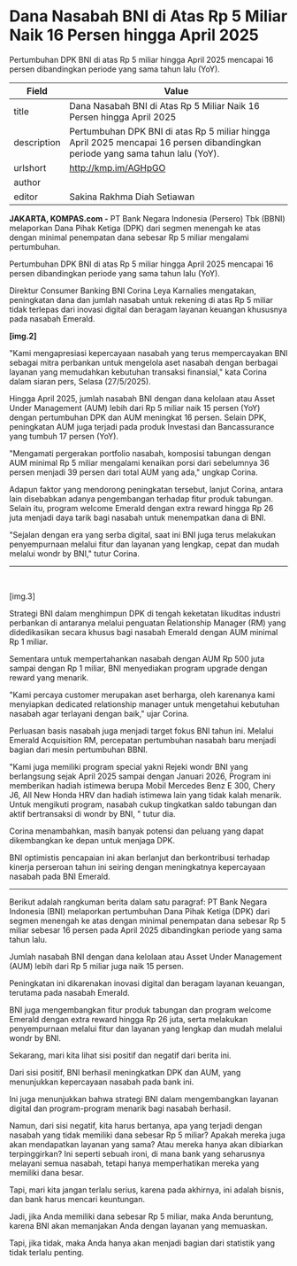 # Dana Nasabah BNI di Atas Rp 5 Miliar Naik 16 Persen hingga April 2025

Pertumbuhan DPK BNI di atas Rp 5 miliar hingga April 2025 mencapai 16 persen dibandingkan periode yang sama tahun lalu (YoY).

| Field       | Value                                                       |
|-------------|-------------------------------------------------------------|
| title       | Dana Nasabah BNI di Atas Rp 5 Miliar Naik 16 Persen hingga April 2025 |
| description | Pertumbuhan DPK BNI di atas Rp 5 miliar hingga April 2025 mencapai 16 persen dibandingkan periode yang sama tahun lalu (YoY). |
| urlshort    | http://kmp.im/AGHpGO |
| author      |  |
| editor      | Sakina Rakhma Diah Setiawan |

**JAKARTA, KOMPAS.com -** PT Bank Negara Indonesia (Persero) Tbk (BBNI) melaporkan Dana Pihak Ketiga (DPK) dari segmen menengah ke atas dengan minimal penempatan dana sebesar Rp 5 miliar mengalami pertumbuhan.

Pertumbuhan DPK BNI di atas Rp 5 miliar hingga April 2025 mencapai 16 persen dibandingkan periode yang sama tahun lalu (YoY).

Direktur Consumer Banking BNI Corina Leya Karnalies mengatakan, peningkatan dana dan jumlah nasabah untuk rekening di atas Rp 5 miliar tidak terlepas dari inovasi digital dan beragam layanan keuangan khususnya pada nasabah Emerald.

**\[img.2\]**

\"Kami mengapresiasi kepercayaan nasabah yang terus mempercayakan BNI sebagai mitra perbankan untuk mengelola aset nasabah dengan berbagai layanan yang memudahkan kebutuhan transaksi finansial,\" kata Corina dalam siaran pers, Selasa (27/5/2025).

Hingga April 2025, jumlah nasabah BNI dengan dana kelolaan atau Asset Under Management (AUM) lebih dari Rp 5 miliar naik 15 persen (YoY) dengan pertumbuhan DPK dan AUM meningkat 16 persen. Selain DPK, peningkatan AUM juga terjadi pada produk Investasi dan Bancassurance yang tumbuh 17 persen (YoY).

\"Mengamati pergerakan portfolio nasabah, komposisi tabungan dengan AUM minimal Rp 5 miliar mengalami kenaikan porsi dari sebelumnya 36 persen menjadi 39 persen dari total AUM yang ada,\" ungkap Corina.

Adapun faktor yang mendorong peningkatan tersebut, lanjut Corina, antara lain disebabkan adanya pengembangan terhadap fitur produk tabungan. Selain itu, program welcome Emerald dengan extra reward hingga Rp 26 juta menjadi daya tarik bagi nasabah untuk menempatkan dana di BNI.

\"Sejalan dengan era yang serba digital, saat ini BNI juga terus melakukan penyempurnaan melalui fitur dan layanan yang lengkap, cepat dan mudah melalui wondr by BNI,\" tutur Corina.

------------------------------------------------------------------------

 

\[img.3\]

Strategi BNI dalam menghimpun DPK di tengah keketatan likuditas industri perbankan di antaranya melalui penguatan Relationship Manager (RM) yang didedikasikan secara khusus bagi nasabah Emerald dengan AUM minimal Rp 1 miliar.

Sementara untuk mempertahankan nasabah dengan AUM Rp 500 juta sampai dengan Rp 1 miliar, BNI menyediakan program upgrade dengan reward yang menarik.

\"Kami percaya customer merupakan aset berharga, oleh karenanya kami menyiapkan dedicated relationship manager untuk mengetahui kebutuhan nasabah agar terlayani dengan baik,\" ujar Corina.

Perluasan basis nasabah juga menjadi target fokus BNI tahun ini. Melalui Emerald Acquisition RM, percepatan pertumbuhan nasabah baru menjadi bagian dari mesin pertumbuhan BBNI.

\"Kami juga memiliki program special yakni Rejeki wondr BNI yang berlangsung sejak April 2025 sampai dengan Januari 2026, Program ini memberikan hadiah istimewa berupa Mobil Mercedes Benz E 300, Chery J6, All New Honda HRV dan hadiah istimewa lain yang tidak kalah menarik. Untuk mengikuti program, nasabah cukup tingkatkan saldo tabungan dan aktif bertransaksi di wondr by BNI, \" tutur dia.

Corina menambahkan, masih banyak potensi dan peluang yang dapat dikembangkan ke depan untuk menjaga DPK.

BNI optimistis pencapaian ini akan berlanjut dan berkontribusi terhadap kinerja perseroan tahun ini seiring dengan meningkatnya kepercayaan nasabah pada BNI Emerald.

---
Berikut adalah rangkuman berita dalam satu paragraf: PT Bank Negara Indonesia (BNI) melaporkan pertumbuhan Dana Pihak Ketiga (DPK) dari segmen menengah ke atas dengan minimal penempatan dana sebesar Rp 5 miliar sebesar 16 persen pada April 2025 dibandingkan periode yang sama tahun lalu.

 Jumlah nasabah BNI dengan dana kelolaan atau Asset Under Management (AUM) lebih dari Rp 5 miliar juga naik 15 persen.

 Peningkatan ini dikarenakan inovasi digital dan beragam layanan keuangan, terutama pada nasabah Emerald.

 BNI juga mengembangkan fitur produk tabungan dan program welcome Emerald dengan extra reward hingga Rp 26 juta, serta melakukan penyempurnaan melalui fitur dan layanan yang lengkap dan mudah melalui wondr by BNI.



Sekarang, mari kita lihat sisi positif dan negatif dari berita ini.

 Dari sisi positif, BNI berhasil meningkatkan DPK dan AUM, yang menunjukkan kepercayaan nasabah pada bank ini.

 Ini juga menunjukkan bahwa strategi BNI dalam mengembangkan layanan digital dan program-program menarik bagi nasabah berhasil.

 Namun, dari sisi negatif, kita harus bertanya, apa yang terjadi dengan nasabah yang tidak memiliki dana sebesar Rp 5 miliar? Apakah mereka juga akan mendapatkan layanan yang sama? Atau mereka hanya akan dibiarkan terpinggirkan? Ini seperti sebuah ironi, di mana bank yang seharusnya melayani semua nasabah, tetapi hanya memperhatikan mereka yang memiliki dana besar.

 Tapi, mari kita jangan terlalu serius, karena pada akhirnya, ini adalah bisnis, dan bank harus mencari keuntungan.

 Jadi, jika Anda memiliki dana sebesar Rp 5 miliar, maka Anda beruntung, karena BNI akan memanjakan Anda dengan layanan yang memuaskan.

 Tapi, jika tidak, maka Anda hanya akan menjadi bagian dari statistik yang tidak terlalu penting.
